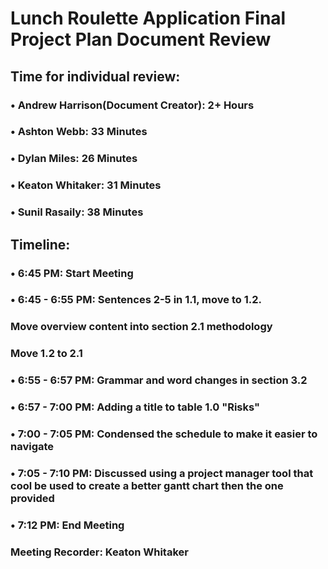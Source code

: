 # Lunch Roulette Application Final Project Plan Document Review
## Time for individual review: 
### • Andrew Harrison(Document Creator): 2+ Hours
### • Ashton Webb: 33 Minutes
### • Dylan Miles: 26 Minutes
### • Keaton Whitaker: 31 Minutes
### • Sunil Rasaily: 38 Minutes

## Timeline:
 ### • 6:45 PM: Start Meeting
 ### • 6:45 - 6:55 PM: Sentences 2-5 in 1.1, move to 1.2.
 ###                   Move overview content into section 2.1 methodology 
 ###                   Move 1.2 to 2.1
 ### • 6:55 - 6:57 PM: Grammar and word changes in section 3.2
 ### • 6:57 - 7:00 PM: Adding a title to table 1.0 "Risks"
 ### • 7:00 - 7:05 PM: Condensed the schedule to make it easier to navigate
 ### • 7:05 - 7:10 PM: Discussed using a project manager tool that cool be used to create a better gantt chart then the one provided
 ### • 7:12 PM: End Meeting

 ### Meeting Recorder: Keaton Whitaker










